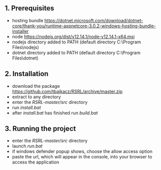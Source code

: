 ## 1. Prerequisites
+ hosting bundle https://dotnet.microsoft.com/download/dotnet-core/thank-you/runtime-aspnetcore-3.0.2-windows-hosting-bundle-installer
+ node https://nodejs.org/dist/v12.14.1/node-v12.14.1-x64.msi
+ nodejs directory added to PATH (default directory C:\Program Files\nodejs\)
+ dotnet directory added to PATH (default directory C:\Program Files\dotnet\)

## 2. Installation
+ download the package https://github.com/tbajkacz/RSRL/archive/master.zip
+ extract to any directory
+ enter the *RSRL-master/src* directory
+ run *install.bat*
+ after *install.bat* has finished run *build.bat*

## 3. Running the project
+ enter the *RSRL-master/src* directory
+ launch *run.bat*
+ if windows defender popup shows, choose the allow access option
+ paste the url, which will appear in the console, into your browser to access the application

